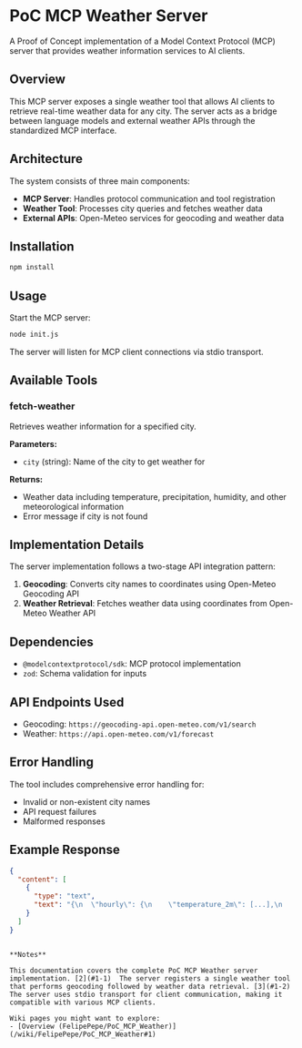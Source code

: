 # PoC MCP Weather Server

A Proof of Concept implementation of a Model Context Protocol (MCP) server that provides weather information services to AI clients.

## Overview

This MCP server exposes a single weather tool that allows AI clients to retrieve real-time weather data for any city. The server acts as a bridge between language models and external weather APIs through the standardized MCP interface.

## Architecture

The system consists of three main components:

- **MCP Server**: Handles protocol communication and tool registration
- **Weather Tool**: Processes city queries and fetches weather data
- **External APIs**: Open-Meteo services for geocoding and weather data

## Installation

```bash
npm install
```

## Usage

Start the MCP server:

```bash
node init.js
```

The server will listen for MCP client connections via stdio transport.

## Available Tools

### fetch-weather

Retrieves weather information for a specified city.

**Parameters:**
- `city` (string): Name of the city to get weather for

**Returns:**
- Weather data including temperature, precipitation, humidity, and other meteorological information
- Error message if city is not found

## Implementation Details

The server implementation follows a two-stage API integration pattern:

1. **Geocoding**: Converts city names to coordinates using Open-Meteo Geocoding API
2. **Weather Retrieval**: Fetches weather data using coordinates from Open-Meteo Weather API

## Dependencies

- `@modelcontextprotocol/sdk`: MCP protocol implementation
- `zod`: Schema validation for inputs

## API Endpoints Used

- Geocoding: `https://geocoding-api.open-meteo.com/v1/search`
- Weather: `https://api.open-meteo.com/v1/forecast`

## Error Handling

The tool includes comprehensive error handling for:
- Invalid or non-existent city names
- API request failures
- Malformed responses

## Example Response

```json
{
  "content": [
    {
      "type": "text",
      "text": "{\n  \"hourly\": {\n    \"temperature_2m\": [...],\n    \"precipitation\": [...],\n    \"relative_humidity_2m\": [...]\n  }\n}"
    }
  ]
}
```
```

**Notes**

This documentation covers the complete PoC MCP Weather server implementation. [2](#1-1)  The server registers a single weather tool that performs geocoding followed by weather data retrieval. [3](#1-2)  The server uses stdio transport for client communication, making it compatible with various MCP clients.

Wiki pages you might want to explore:
- [Overview (FelipePepe/PoC_MCP_Weather)](/wiki/FelipePepe/PoC_MCP_Weather#1)
```


